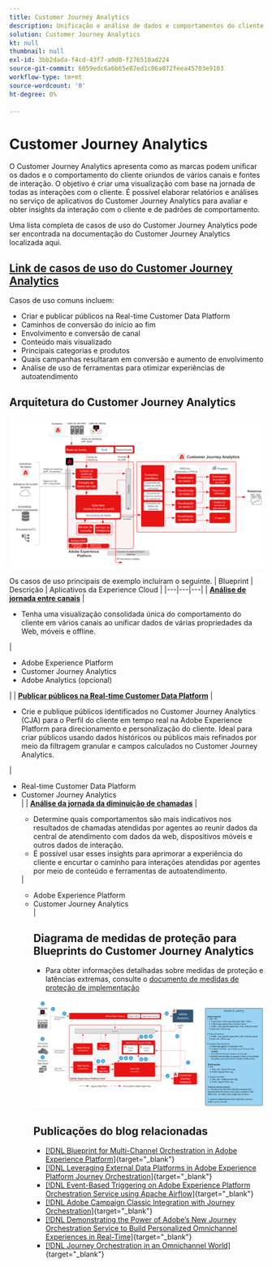 ```yaml
---
title: Customer Journey Analytics
description: Unificação e análise de dados e comportamentos do cliente a partir da jornada do cliente
solution: Customer Journey Analytics
kt: null
thumbnail: null
exl-id: 3bb2dada-f4cd-43f7-a0d0-f276510ad224
source-git-commit: 6059edc6a6b65e87ed1c06a072feea45703e9103
workflow-type: tm+mt
source-wordcount: '0'
ht-degree: 0%

---
```


# Customer Journey Analytics

O Customer Journey Analytics apresenta como as marcas podem unificar os dados e o comportamento do cliente oriundos de vários canais e fontes de interação. O objetivo é criar uma visualização com base na jornada de todas as interações com o cliente. É possível elaborar relatórios e análises no serviço de aplicativos do Customer Journey Analytics para avaliar e obter insights da interação com o cliente e de padrões de comportamento.

Uma lista completa de casos de uso do Customer Journey Analytics pode ser encontrada na documentação do Customer Journey Analytics localizada aqui.

## [Link de casos de uso do Customer Journey Analytics](https://experienceleague.adobe.com/docs/analytics-platform/using/cja-usecases/cja-usecases.html?lang=pt-BR)

Casos de uso comuns incluem:

* Criar e publicar públicos na Real-time Customer Data Platform
* Caminhos de conversão do início ao fim
* Envolvimento e conversão de canal
* Conteúdo mais visualizado
* Principais categorias e produtos
* Quais campanhas resultaram em conversão e aumento de envolvimento
* Análise de uso de ferramentas para otimizar experiências de autoatendimento

## Arquitetura do Customer Journey Analytics

![Diagrama da arquitetura](assets/CJA.svg)

Os casos de uso principais de exemplo incluíram o seguinte.
| Blueprint | Descrição |  Aplicativos da Experience Cloud |
|---|---|---|
| **[Análise de jornada entre canais](https://experienceleague.adobe.com/docs/analytics-platform/using/cja-usecases/cross-channel.html?lang=pt-BR)**  | <ul><li>Tenha uma visualização consolidada única do comportamento do cliente em vários canais ao unificar dados de várias propriedades da Web, móveis e offline.</li></ul> | <ul><li>Adobe Experience Platform</li><li>Customer Journey Analytics</li><li>Adobe Analytics (opcional)</li></ul>|
| **[Publicar públicos na Real-time Customer Data Platform](https://experienceleague.adobe.com/docs/analytics-platform/using/cja-components/audiences/publish.html?lang=pt-BR)** | <ul><li>Crie e publique públicos identificados no Customer Journey Analytics (CJA) para o Perfil do cliente em tempo real na Adobe Experience Platform para direcionamento e personalização do cliente. Ideal para criar públicos usando dados históricos ou públicos mais refinados por meio da filtragem granular e campos calculados no Customer Journey Analytics.</li></ul> | <ul><li>Real-time Customer Data Platform</li><li>Customer Journey Analytics</li> |
| **[Análise da jornada da diminuição de chamadas](https://experienceleague.adobe.com/docs/analytics-platform/using/cja-usecases/call-center.html?lang=pt-BR)** | <ul><li>Determine quais comportamentos são mais indicativos nos resultados de chamadas atendidas por agentes ao reunir dados da central de atendimento com dados da web, dispositivos móveis e outros dados de interação.</li><li>É possível usar esses insights para aprimorar a experiência do cliente e encurtar o caminho para interações atendidas por agentes por meio de conteúdo e ferramentas de autoatendimento.  </li></ul> | <ul><li>Adobe Experience Platform</li><li>Customer Journey Analytics</li> |

## Diagrama de medidas de proteção para Blueprints do Customer Journey Analytics

* Para obter informações detalhadas sobre medidas de proteção e latências extremas, consulte o [documento de medidas de proteção de implementação](../experience-platform/deployment/guardrails.md)

![Diagrama de medidas de proteção](../experience-platform/assets/CJA_guardrails.svg)

## Publicações do blog relacionadas

* [[!DNL Blueprint for Multi-Channel Orchestration in Adobe Experience Platform]](https://medium.com/adobetech/blueprint-for-multi-channel-orchestration-in-adobe-experience-platform-c68317e94184){target=&quot;_blank&quot;}
* [[!DNL Leveraging External Data Platforms in Adobe Experience Platform Journey Orchestration]](https://medium.com/adobetech/leveraging-external-data-platforms-in-adobe-experience-platform-journey-orchestration-54fc6134fe17){target=&quot;_blank&quot;}
* [[!DNL Event-Based Triggering on Adobe Experience Platform Orchestration Service using Apache Airflow]](https://medium.com/adobetech/event-based-triggering-on-adobe-experience-platform-orchestration-service-using-apache-airflow-8607b28251f1){target=&quot;_blank&quot;}
* [[!DNL Adobe Campaign Classic Integration with Journey Orchestration]](https://medium.com/adobetech/adobe-campaign-classic-integration-with-journey-orchestration-ae577653281){target=&quot;_blank&quot;}
* [[!DNL Demonstrating the Power of Adobe’s New Journey Orchestration Service to Build Personalized Omnichannel Experiences in Real-Time]](https://medium.com/adobetech/demonstrating-the-power-of-adobes-new-journey-orchestration-service-to-build-personalized-aa60d88cd34){target=&quot;_blank&quot;}
* [[!DNL Journey Orchestration in an Omnichannel World]](https://medium.com/adobetech/journey-orchestration-in-an-omnichannel-world-3a2d32d556d9){target=&quot;_blank&quot;}
